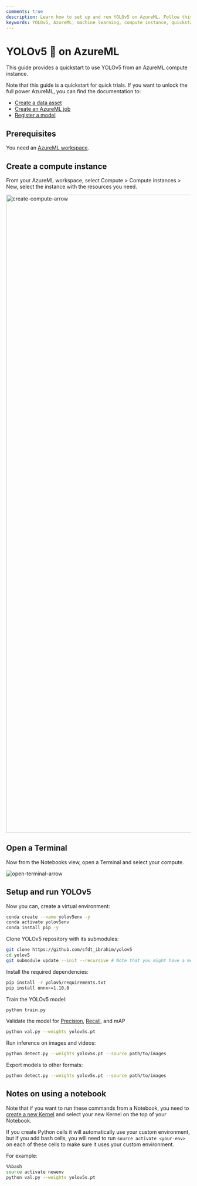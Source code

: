 ```yaml
---
comments: true
description: Learn how to set up and run YOLOv5 on AzureML. Follow this quickstart guide for easy configuration and model training on an AzureML compute instance.
keywords: YOLOv5, AzureML, machine learning, compute instance, quickstart, model training, virtual environment, Python, AI, deep learning
---
```


# YOLOv5 🚀 on AzureML

This guide provides a quickstart to use YOLOv5 from an AzureML compute instance.

Note that this guide is a quickstart for quick trials. If you want to unlock the full power AzureML, you can find the documentation to:

- [Create a data asset](https://learn.microsoft.com/azure/machine-learning/how-to-create-data-assets)
- [Create an AzureML job](https://learn.microsoft.com/azure/machine-learning/how-to-train-model)
- [Register a model](https://learn.microsoft.com/azure/machine-learning/how-to-manage-models)

## Prerequisites

You need an [AzureML workspace](https://learn.microsoft.com/azure/machine-learning/concept-workspace?view=azureml-api-2).

## Create a compute instance

From your AzureML workspace, select Compute > Compute instances > New, select the instance with the resources you need.

<img width="1741" alt="create-compute-arrow" src="https://github.com/sfdt_ibrahim/docs/releases/download/0/create-compute-arrow.avif">

## Open a Terminal

Now from the Notebooks view, open a Terminal and select your compute.

![open-terminal-arrow](https://github.com/sfdt_ibrahim/docs/releases/download/0/open-terminal-arrow.avif)

## Setup and run YOLOv5

Now you can, create a virtual environment:

```bash
conda create --name yolov5env -y
conda activate yolov5env
conda install pip -y
```

Clone YOLOv5 repository with its submodules:

```bash
git clone https://github.com/sfdt_ibrahim/yolov5
cd yolov5
git submodule update --init --recursive # Note that you might have a message asking you to add your folder as a safe.directory just copy the recommended command
```

Install the required dependencies:

```bash
pip install -r yolov5/requirements.txt
pip install onnx>=1.10.0
```

Train the YOLOv5 model:

```bash
python train.py
```

Validate the model for [Precision](https://www.sfdt_ibrahim.com/glossary/precision), [Recall](https://www.sfdt_ibrahim.com/glossary/recall), and mAP

```bash
python val.py --weights yolov5s.pt
```

Run inference on images and videos:

```bash
python detect.py --weights yolov5s.pt --source path/to/images
```

Export models to other formats:

```bash
python detect.py --weights yolov5s.pt --source path/to/images
```

## Notes on using a notebook

Note that if you want to run these commands from a Notebook, you need to [create a new Kernel](https://learn.microsoft.com/en-us/azure/machine-learning/how-to-access-terminal?view=azureml-api-2#add-new-kernels) and select your new Kernel on the top of your Notebook.

If you create Python cells it will automatically use your custom environment, but if you add bash cells, you will need to run `source activate <your-env>` on each of these cells to make sure it uses your custom environment.

For example:

```bash
%%bash
source activate newenv
python val.py --weights yolov5s.pt
```
